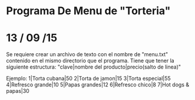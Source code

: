 # Programa De Menu de "Torteria"
# 13 / 09 /15
Se requiere crear un archivo de texto con el nombre de "menu.txt" contenido en el mismo directorio que el programa.
Tiene que tener la siguiente estructura:
"clave|nombre del producto|precio(salto de linea)"

Ejemplo:
1|Torta cubana|50
2|Torta de jamon|15
3|Torta especial|55
4|Refresco grande|10
5|Papas grandes|12
6|Refresco chico|8
7|Hot dogs & papas|30

